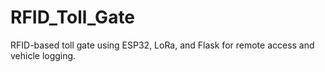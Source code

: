 # RFID_Toll_Gate
RFID-based toll gate using ESP32, LoRa, and Flask for remote access and vehicle logging.
